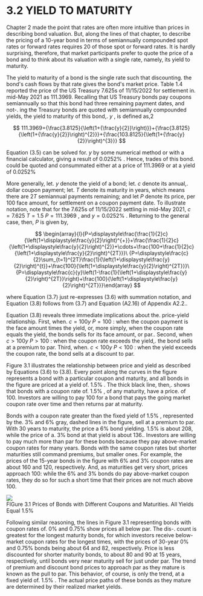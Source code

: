 # 3.2 YIELD TO MATURITY  

Chapter 2 made the point that rates are often more intuitive than prices in describing bond valuation. But, along the lines of that chapter, to describe the pricing of a 10-year bond in terms of semiannually compounded spot rates or forward rates requires 20 of those spot or forward rates. It is hardly surprising, therefore, that market participants prefer to quote the price of a bond and to think about its valuation with a single rate, namely, its yield to maturity.  

The yield to maturity of a bond is the single rate such that discounting. the bond's cash flows by that rate gives the bond's market price. Table 1.4 reported the price of the US Treasury 7.625s of 11/15/2022 for settlement in. mid-May 2021 as 111.3969. Recalling that US Treasury bonds pay coupons semiannually so that this bond had three remaining payment dates, and not-. ing the Treasury bonds are quoted with semiannually compounded yields, the yield to maturity of this bond,. $y$ , is defined as,2  

$$
111.3969={\frac{3.8125}{\left(1+{\frac{y}{2}}\right)}}+{\frac{3.8125}{\left(1+{\frac{y}{2}}\right)^{2}}}+{\frac{103.8125}{\left(1+{\frac{y}{2}}\right)^{3}}}
$$  

Equation (3.5) can be solved for. $y$ by some numerical method or with a financial calculator, giving a result of $0.0252\%$ . Hence, trades of this bond. could be quoted and consummated either at a price of 111.3969 or at a yield of $0.0252\%$  

More generally, let. $y$ denote the yield of a bond; let. $c$ denote its annual,. dollar coupon payment; let. $T$ denote its maturity in years, which means there are $2T$ semiannual payments remaining; and let $P$ denote its price, per 100 face amount, for settlement on a coupon payment date. To illustrate notation, note that for the 7.625s of 11/15/2022 settling in mid-May 2021, $c=7.625$ $T=1.5$ $P=111.3969$ , and $y=0.0252\%$ . Returning to the general case, then, $P$ is given by,  

$$
\begin{array}{l}{P=\displaystyle\frac{\frac{1}{2}c}{\left(1+\displaystyle\frac{y}{2}\right)^{+}}+\frac{\frac{1}{2}c}{\left(1+\displaystyle\frac{y}{2}\right)^{2}}+\cdots+\frac{100+\frac{1}{2}c}{\left(1+\displaystyle\frac{y}{2}\right)^{2T}}}\ {P=\displaystyle\frac{c}{2}\sum_{t=1}^{2T}\frac{1}{\left(1+\displaystyle\frac{y}{2}\right)^{t}}+\frac{100}{\left(1+\displaystyle\frac{y}{2}\right)^{2T}}}\ {P=\displaystyle\frac{c}{y}\left(1-\frac{1}{\left(1+\displaystyle\frac{y}{2}\right)^{2T}}\right)+\frac{100}{\left(1+\displaystyle\frac{y}{2}\right)^{2T}}}\end{array}
$$  

where Equation (3.7) just re-expresses (3.6) with summation notation, and Equation (3.8) follows from (3.7) and Equation (A2.16) of Appendix A2.2..  

Equation (3.8) reveals three immediate implications about the. price-yield relationship. First, when. $c=100y$ $P=100$ : when the coupon payment is the face amount times the yield, or, more simply, when the coupon rate equals the yield, the bonds sells for its face amount, or par.. Second, when $c>100y$ $P>100$ : when the coupon rate exceeds the yield,. the bond sells at a premium to par. Third, when. $c<100y$ $P<100$ : when the yield exceeds the coupon rate, the bond sells at a discount to par.  

Figure 3.1 illustrates the relationship between price and yield as described by Equations (3.6) to (3.8). Every point along the curves in the figure represents a bond with a particular coupon and maturity, and all bonds in the figure are priced at a yield of. $1.5\%$ . The thick black line, then,. shows that bonds with a coupon rate of. $1.5\%$ , of any maturity, have a price. of 100. Investors are willing to pay 100 for a bond that pays the going market coupon rate over time and then returns par at maturity.  

Bonds with a coupon rate greater than the fixed yield of $1.5\%$ , represented by the. $3\%$ and $6\%$ gray, dashed lines in the figure, sell at a premium to par. With 30 years to maturity, the price a $6\%$ bond yielding. $1.5\%$ is about 208, while the price of a. $3\%$ bond at that yield is about 136.. Investors are willing to pay much more than par for these bonds because they pay above-market coupon rates for many years. Bonds with the same coupon rates but shorter maturities still command premiums, but smaller ones. For example, the prices of the 15-year bonds in the figure with $6\%$ and $3\%$ coupon rates are about 160 and 120, respectively. And, as maturities get very short, prices approach 100: while the $6\%$ and $3\%$ bonds do pay above-market coupon rates, they do so for such a short time that their prices are not much above 100.  

![](654f886059209293a460b0d354f3288d3eb16e41d95b8940efd4d2568732649a.jpg)  
FIGure 3.1 Prices of Bonds with Different Coupons and Maturities. All Yields Equal $1.5\%$  

Following similar reasoning, the lines in Figure 3.1 representing bonds with coupon rates of. $0\%$ and $0.75\%$ show prices all below par. The dis-. count is greatest for the longest maturity bonds, for which investors receive below-market coupon rates for the longest times, with the prices of 30-year $0\%$ and $0.75\%$ bonds being about 64 and 82, respectively. Price is less discounted for shorter maturity bonds, to about 80 and 90 at 15 years, respectively, until bonds very near maturity sell for just under par. The trend of premium and discount bond prices to approach par as they mature is known as the pull to par. This behavior, of course, is only the trend, at a fixed yield of. $1.5\%$ . The actual price paths of these bonds as they mature are determined by their realized market yields.  
